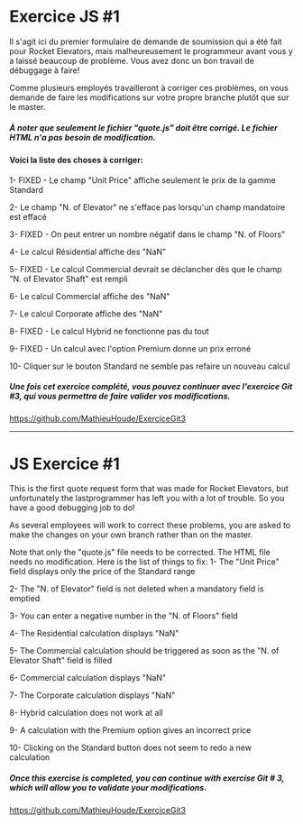 # Exercice JS #1

Il s'agit ici du premier formulaire de demande de soumission qui a été fait pour Rocket Elevators, mais malheureusement le 
programmeur avant vous y a laissé beaucoup de problème. Vous avez donc un bon travail de débuggage à faire!

Comme plusieurs employés travailleront à corriger ces problèmes, on vous demande de faire les modifications sur votre propre branche plutôt que sur le master.

##### À noter que seulement le fichier "quote.js" doit être corrigé. Le fichier HTML n'a pas besoin de modification.

#### Voici la liste des choses à corriger:

1- FIXED - Le champ "Unit Price" affiche seulement le prix de la gamme Standard 

2- Le champ "N. of Elevator" ne s'efface pas lorsqu'un champ mandatoire est effacé

3- FIXED - On peut entrer un nombre négatif dans le champ "N. of Floors" 

4- Le calcul Résidential affiche des "NaN"

5- FIXED - Le calcul Commercial devrait se déclancher dès que le champ "N. of Elevator Shaft" est rempli 

6- Le calcul Commercial affiche des "NaN"

7- Le calcul Corporate affiche des "NaN"

8- FIXED - Le calcul Hybrid ne fonctionne pas du tout 

9- FIXED - Un calcul avec l'option Premium donne un prix erroné

10- Cliquer sur le bouton Standard ne semble pas refaire un nouveau calcul

##### Une fois cet exercice complété, vous pouvez continuer avec l'exercice Git #3, qui vous permettra de faire valider vos modifications.
https://github.com/MathieuHoude/ExerciceGit3

------------------------------------------------------------------------------------------------------------------

# JS Exercice #1

This is the first quote request form that was made for Rocket Elevators, but unfortunately the lastprogrammer has left you with a lot of trouble. So you have a good debugging job to do!

As several employees will work to correct these problems, you are asked to make the changes on your own branch rather than on the master.

Note that only the "quote.js" file needs to be corrected. The HTML file needs no modification.
Here is the list of things to fix:
1- The "Unit Price" field displays only the price of the Standard range

2- The "N. of Elevator" field is not deleted when a mandatory field is emptied

3- You can enter a negative number in the "N. of Floors" field

4- The Residential calculation displays "NaN"

5- The Commercial calculation should be triggered as soon as the "N. of Elevator Shaft" field is filled

6- Commercial calculation displays "NaN"

7- The Corporate calculation displays "NaN"

8- Hybrid calculation does not work at all

9- A calculation with the Premium option gives an incorrect price

10- Clicking on the Standard button does not seem to redo a new calculation

##### Once this exercise is completed, you can continue with exercise Git # 3, which will allow you to validate your modifications.
https://github.com/MathieuHoude/ExerciceGit3

